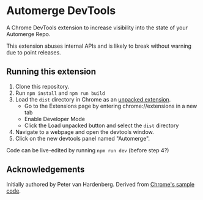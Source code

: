 # Automerge DevTools

A Chrome DevTools extension to increase visibility into the state of your Automerge Repo.

This extension abuses internal APIs and is likely to break without warning due to point releases.

## Running this extension

1. Clone this repository.
2. Run `npm install` and `npm run build`
3. Load the `dist` directory in Chrome as an [unpacked extension](https://developer.chrome.com/docs/extensions/mv3/getstarted/development-basics/#load-unpacked).
    * Go to the Extensions page by entering chrome://extensions in a new tab
    * Enable Developer Mode
    * Click the Load unpacked button and select the `dist` directory
4. Navigate to a webpage and open the devtools window.
5. Click on the new devtools panel named "Automerge".

Code can be live-edited by running `npm run dev` (before step 4?)

## Acknowledgements

Initially authored by Peter van Hardenberg. Derived from [Chrome's sample code](https://github.com/GoogleChrome/chrome-extensions-samples/tree/main/api-samples/devtools/inspectedWindow).
